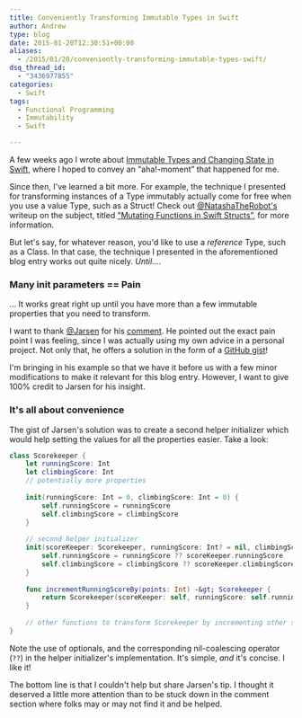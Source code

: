 ```yaml
---
title: Conveniently Transforming Immutable Types in Swift
author: Andrew
type: blog
date: 2015-01-20T12:30:51+00:00
aliases:
  - /2015/01/20/conveniently-transforming-immutable-types-swift/
dsq_thread_id:
  - "3436977855"
categories:
  - Swift
tags:
  - Functional Programming
  - Immutability
  - Swift

---
```

A few weeks ago I wrote about [Immutable Types and Changing State in Swift][1], where I hoped to convey an "aha!-moment&#8221; that happened for me.

Since then, I've learned a bit more. For example, the technique I presented for transforming instances of a Type immutably actually come for free when you use a value Type, such as a Struct! Check out [@NatashaTheRobot's][2] writeup on the subject, titled ["Mutating Functions in Swift Structs&#8221;][3], for more information.

But let's say, for whatever reason, you'd like to use a _reference_ Type, such as a Class. In that case, the technique I presented in the aforementioned blog entry works out quite nicely. _Until&#8230;._

### Many init parameters == Pain

&#8230; It works great right up until you have more than a few immutable properties that you need to transform.

I want to thank [@Jarsen][4] for his [comment][5]. He pointed out the exact pain point I was feeling, since I was actually using my own advice in a personal project. Not only that, he offers a solution in the form of a [GitHub gist][6]!

I'm bringing in his example so that we have it before us with a few minor modifications to make it relevant for this blog entry. However, I want to give 100% credit to Jarsen for his insight.

### It's all about convenience

The gist of Jarsen's solution was to create a second helper initializer which would help setting the values for all the properties easier. Take a look:

```swift
class Scorekeeper {
    let runningScore: Int
    let climbingScore: Int
    // potentially more properties
    
    init(runningScore: Int = 0, climbingScore: Int = 0) {
        self.runningScore = runningScore
        self.climbingScore = climbingScore
    }
    
    // second helper initializer
    init(scoreKeeper: Scorekeeper, runningScore: Int? = nil, climbingScore: Int? = nil) {
        self.runningScore = runningScore ?? scoreKeeper.runningScore
        self.climbingScore = climbingScore ?? scoreKeeper.climbingScore
    }
    
    func incrementRunningScoreBy(points: Int) -&gt; Scorekeeper {
        return Scorekeeper(scoreKeeper: self, runningScore: self.runningScore + points)
    }
    
    // other functions to transform Scorekeeper by incrementing other score properties
}
```

Note the use of optionals, and the corresponding nil-coalescing operator (`??`) in the helper initializer's implementation. It's simple, _and_ it's concise. I like it!

The bottom line is that I couldn't help but share Jarsen's tip. I thought it deserved a little more attention than to be stuck down in the comment section where folks may or may not find it and be helped.

 [1]: http://www.andrewcbancroft.com/2015/01/06/immutable-types-changing-state-swift/
 [2]: https://twitter.com/NatashaTheRobot
 [3]: http://natashatherobot.com/mutating-functions-swift-structs/
 [4]: https://twitter.com/Jarsen
 [5]: http://www.andrewcbancroft.com/2015/01/06/immutable-types-changing-state-swift/#comment-1788688298
 [6]: https://gist.github.com/jarsen/41de7401d49cd2348e5f